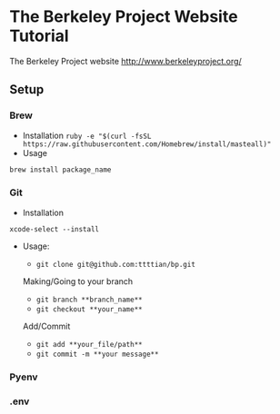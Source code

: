 # The Berkeley Project Website Tutorial
The Berkeley Project website <http://www.berkeleyproject.org/>


## Setup

### Brew

* Installation
```ruby -e "$(curl -fsSL https://raw.githubusercontent.com/Homebrew/install/masteall)"```
* Usage 
```bash
brew install package_name
```

### Git
* Installation
```
xcode-select --install
```
* Usage:
	* `git clone git@github.com:ttttian/bp.git`
	
	Making/Going to your branch
	* `git branch **branch_name**`
	* `git checkout **your_name**`
	
	Add/Commit
	* `git add **your_file/path**`
	* `git commit -m **your message**`
	
	
	


### Pyenv

### .env



